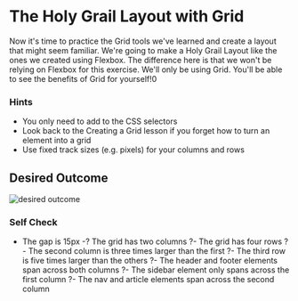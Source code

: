 # The Holy Grail Layout with Grid

Now it's time to practice the Grid tools we've learned and create a layout that might seem familiar. We're going to make a Holy Grail Layout like the ones we created using Flexbox. The difference here is that we won't be relying on Flexbox for this exercise. We'll only be using Grid. You'll be able to see the benefits of Grid for yourself!0

### Hints

- You only need to add to the CSS selectors
- Look back to the Creating a Grid lesson if you forget how to turn an element into a grid
- Use fixed track sizes (e.g. pixels) for your columns and rows

## Desired Outcome

![desired outcome](./desired-outcome.png)

### Self Check

- The gap is 15px
-? The grid has two columns
?- The grid has four rows
?- The second column is three times larger than the first
?- The third row is five times larger than the others
?- The header and footer elements span across both columns
?- The sidebar element only spans across the first column
?- The nav and article elements span across the second column

